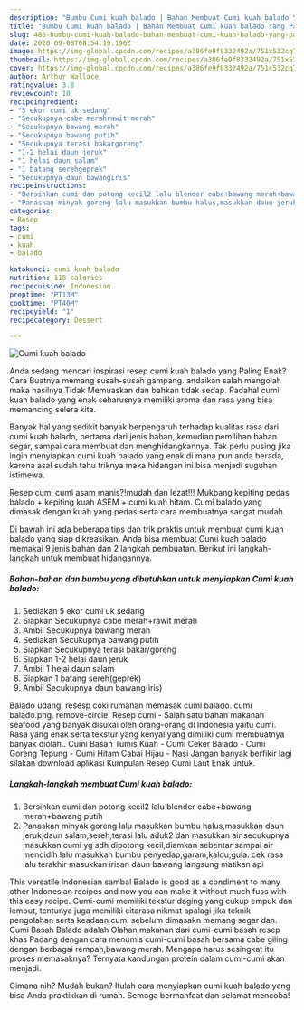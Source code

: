 ```yaml
---
description: "Bumbu Cumi kuah balado | Bahan Membuat Cumi kuah balado Yang Paling Enak"
title: "Bumbu Cumi kuah balado | Bahan Membuat Cumi kuah balado Yang Paling Enak"
slug: 486-bumbu-cumi-kuah-balado-bahan-membuat-cumi-kuah-balado-yang-paling-enak
date: 2020-09-08T08:54:19.196Z
image: https://img-global.cpcdn.com/recipes/a386fe9f8332492a/751x532cq70/cumi-kuah-balado-foto-resep-utama.jpg
thumbnail: https://img-global.cpcdn.com/recipes/a386fe9f8332492a/751x532cq70/cumi-kuah-balado-foto-resep-utama.jpg
cover: https://img-global.cpcdn.com/recipes/a386fe9f8332492a/751x532cq70/cumi-kuah-balado-foto-resep-utama.jpg
author: Arthur Wallace
ratingvalue: 3.8
reviewcount: 10
recipeingredient:
- "5 ekor cumi uk sedang"
- "Secukupnya cabe merahrawit merah"
- "Secukupnya bawang merah"
- "Secukupnya bawang putih"
- "Secukupnya terasi bakargoreng"
- "1-2 helai daun jeruk"
- "1 helai daun salam"
- "1 batang serehgeprek"
- "Secukupnya daun bawangiris"
recipeinstructions:
- "Bersihkan cumi dan potong kecil2 lalu blender cabe+bawang merah+bawang putih"
- "Panaskan minyak goreng lalu masukkan bumbu halus,masukkan daun jeruk,daun salam,sereh,terasi lalu aduk2 dan masukkan air secukupnya masukkan cumi yg sdh dipotong kecil,diamkan sebentar sampai air mendidih lalu masukkan bumbu penyedap,garam,kaldu,gula. cek rasa lalu terakhir masukkan irisan daun bawang langsung matikan api"
categories:
- Resep
tags:
- cumi
- kuah
- balado

katakunci: cumi kuah balado 
nutrition: 118 calories
recipecuisine: Indonesian
preptime: "PT13M"
cooktime: "PT40M"
recipeyield: "1"
recipecategory: Dessert

---
```



![Cumi kuah balado](https://img-global.cpcdn.com/recipes/a386fe9f8332492a/751x532cq70/cumi-kuah-balado-foto-resep-utama.jpg)

Anda sedang mencari inspirasi resep cumi kuah balado yang Paling Enak? Cara Buatnya memang susah-susah gampang. andaikan salah mengolah maka hasilnya Tidak Memuaskan dan bahkan tidak sedap. Padahal cumi kuah balado yang enak seharusnya memiliki aroma dan rasa yang bisa memancing selera kita.

Banyak hal yang sedikit banyak berpengaruh terhadap kualitas rasa dari cumi kuah balado, pertama dari jenis bahan, kemudian pemilihan bahan segar, sampai cara membuat dan menghidangkannya. Tak perlu pusing jika ingin menyiapkan cumi kuah balado yang enak di mana pun anda berada, karena asal sudah tahu triknya maka hidangan ini bisa menjadi suguhan istimewa.

Resep cumi cumi asam manis?!mudah dan lezat!!! Mukbang kepiting pedas balado + kepiting kuah ASEM + cumi kuah hitam. Cumi balado yang dimasak dengan kuah yang pedas serta cara membuatnya sangat mudah.


Di bawah ini ada beberapa tips dan trik praktis untuk membuat cumi kuah balado yang siap dikreasikan. Anda bisa membuat Cumi kuah balado memakai 9 jenis bahan dan 2 langkah pembuatan. Berikut ini langkah-langkah untuk membuat hidangannya.

<!--inarticleads1-->

##### Bahan-bahan dan bumbu yang dibutuhkan untuk menyiapkan Cumi kuah balado:

1. Sediakan 5 ekor cumi uk sedang
1. Siapkan Secukupnya cabe merah+rawit merah
1. Ambil Secukupnya bawang merah
1. Sediakan Secukupnya bawang putih
1. Siapkan Secukupnya terasi bakar/goreng
1. Siapkan 1-2 helai daun jeruk
1. Ambil 1 helai daun salam
1. Siapkan 1 batang sereh(geprek)
1. Ambil Secukupnya daun bawang(iris)


Balado udang. resesp coki rumahan memasak cumi balado. cumi balado.png. remove-circle. Resep cumi - Salah satu bahan makanan seafood yang banyak disukai oleh orang-orang di Indonesia yaitu cumi. Rasa yang enak serta tekstur yang kenyal yang dimiliki cumi membuatnya banyak diolah.. Cumi Basah Tumis Kuah - Cumi Ceker Balado - Cumi Goreng Tepung - Cumi Hitam Cabai Hijau - Nasi Jangan banyak berfikir lagi silakan download aplikasi Kumpulan Resep Cumi Laut Enak untuk. 

<!--inarticleads2-->

##### Langkah-langkah membuat Cumi kuah balado:

1. Bersihkan cumi dan potong kecil2 lalu blender cabe+bawang merah+bawang putih
1. Panaskan minyak goreng lalu masukkan bumbu halus,masukkan daun jeruk,daun salam,sereh,terasi lalu aduk2 dan masukkan air secukupnya masukkan cumi yg sdh dipotong kecil,diamkan sebentar sampai air mendidih lalu masukkan bumbu penyedap,garam,kaldu,gula. cek rasa lalu terakhir masukkan irisan daun bawang langsung matikan api


This versatile Indonesian sambal Balado is good as a condiment to many other Indonesian recipes and now you can make it without much fuss with this easy recipe. Cumi-cumi memiliki tekstur daging yang cukup empuk dan lembut, tentunya juga memiliki citarasa nikmat apalagi jika teknik pengolahan serta keadaan cumi sebelum dimasakn memang segar dan. Cumi Basah Balado adalah Olahan makanan dari cumi-cumi basah resep khas Padang dengan cara menumis cumi-cumi basah bersama cabe giling dengan berbagai rempah,bawang merah. Mengapa harus sesingkat itu proses memasaknya? Ternyata kandungan protein dalam cumi-cumi akan menjadi. 

Gimana nih? Mudah bukan? Itulah cara menyiapkan cumi kuah balado yang bisa Anda praktikkan di rumah. Semoga bermanfaat dan selamat mencoba!
